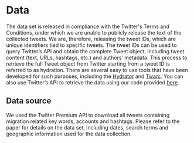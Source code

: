 # Data

The data set is released in compliance with the Twitter's Terms and Conditions, under which we are unable to publicly release the text of the collected tweets. We are, therefore, releasing the tweet IDs, which are unique identifiers tied to specific tweets. The tweet IDs can be used to query Twitter’s API and obtain the complete Tweet object, including tweet content (text, URLs, hashtags, etc.) and authors’ metadata. This process to retrieve the full Tweet object from Twitter starting from a tweet ID is referred to as hydration. There are several easy to use tools that have been developed for such purposes, including the [Hydrator](https://github.com/DocNow/hydrator) and [Twarc](https://github.com/DocNow/twarc). You can also use Twitter’s API to retrieve the data using our code provided [here](twitter_migatittudes/methods/01_calling_and_processing_twitter_Data.ipynb).

## Data source

We used the Twitter Premium API to download all tweets containing migration related key words, accounts and hashtags. Please refer to the paper for details on the data set, including dates, search terms and geographic information used for the data collection.